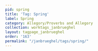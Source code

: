 ```yaml
---
pid: spring
title: 'Tag: Spring'
label: Spring
category: Allegory/Proverbs and Allegory
collection: worktags_janbrueghel
layout: tagpage_janbrueghel
order: '163'
permalink: "/janbrueghel/tags/spring/"
---
```

